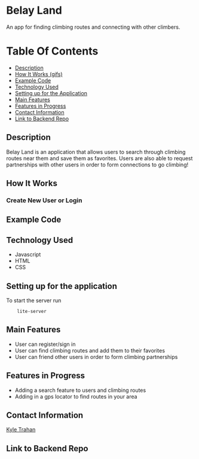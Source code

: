 # Belay Land

An app for finding climbing routes and connecting with other climbers. 

# Table Of Contents 
- [Description](https://github.com/ktrahan2/belay-finder-backend#description)
- [How It Works (gifs)](https://github.com/ktrahan2/belay-finder-backend#howitworks)
- [Example Code](https://github.com/ktrahan2/belay-finder-backend#example-code)
- [Technology Used](https://github.com/ktrahan2/belay-finder-backend#technology-used)
- [Setting up for the Application](https://github.com/ktrahan2/belay-finder-backend#setting-up-for-the-application)
- [Main Features](https://github.com/ktrahan2/belay-finder-backend#main-features)
- [Features in Progress](https://github.com/ktrahan2/belay-finder-backend#features-in-progress)
- [Contact Information](https://github.com/ktrahan2/belay-finder-backend#contact-information)
- [Link to Backend Repo](https://github.com/ktrahan2/belay-finder-backend#link-to-backend-repo)

## Description

Belay Land is an application that allows users to search through climbing routes near them and save them as favorites. Users are also able to request partnerships with other users in order to form connections to go climbing! 

## How It Works

### Create New User or Login

## Example Code 


## Technology Used

- Javascript
- HTML
- CSS


## Setting up for the application

To start the server run

``` 
    lite-server 
```

## Main Features

- User can register/sign in
- User can find climbing routes and add them to their favorites
- User can friend other users in order to form climbing partnerships

## Features in Progress

- Adding a search feature to users and climbing routes
- Adding in a gps locator to find routes in your area

## Contact Information

[Kyle Trahan](https://www.linkedin.com/in/kyle-trahan-8384678b/)

## Link to Backend Repo



